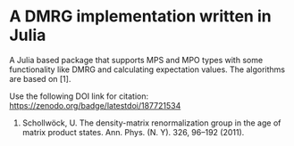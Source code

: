 # A DMRG implementation written in Julia
A Julia based package that supports MPS and MPO types with some functionality like DMRG and calculating expectation values. The algorithms are based on [1].

Use the following DOI link for citation: https://zenodo.org/badge/latestdoi/187721534


1. Schollwöck, U. The density-matrix renormalization group in the age of matrix product states. Ann. Phys. (N. Y). 326, 96–192 (2011).
